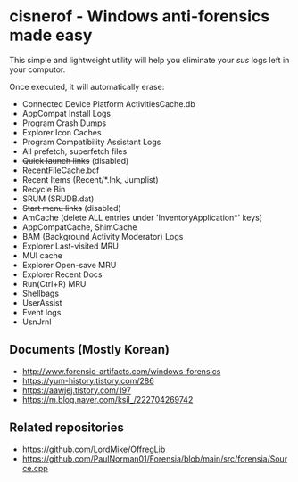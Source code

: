 # cisnerof - Windows anti-forensics made easy

This simple and lightweight utility will help you eliminate your *sus* logs left in your computor.

Once executed, it will automatically erase:

* Connected Device Platform ActivitiesCache.db
* AppCompat Install Logs
* Program Crash Dumps
* Explorer Icon Caches
* Program Compatibility Assistant Logs
* All prefetch, superfetch files
* ~~Quick launch links~~ (disabled)
* RecentFileCache.bcf
* Recent Items (Recent/*.lnk, Jumplist)
* Recycle Bin
* SRUM (SRUDB.dat)
* ~~Start menu links~~ (disabled)
* AmCache (delete ALL entries under 'InventoryApplication*' keys)
* AppCompatCache, ShimCache
* BAM (Background Activity Moderator) Logs
* Explorer Last-visited MRU
* MUI cache
* Explorer Open-save MRU
* Explorer Recent Docs
* Run(Ctrl+R) MRU
* Shellbags
* UserAssist
* Event logs
* UsnJrnl

## Documents (Mostly Korean)

* http://www.forensic-artifacts.com/windows-forensics
* https://yum-history.tistory.com/286
* https://aawjej.tistory.com/197
* https://m.blog.naver.com/ksil_/222704269742

## Related repositories

* https://github.com/LordMike/OffregLib
* https://github.com/PaulNorman01/Forensia/blob/main/src/forensia/Source.cpp
